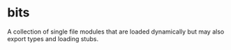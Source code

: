 # bits

A collection of single file modules that are loaded dynamically but may also export types and loading stubs.
